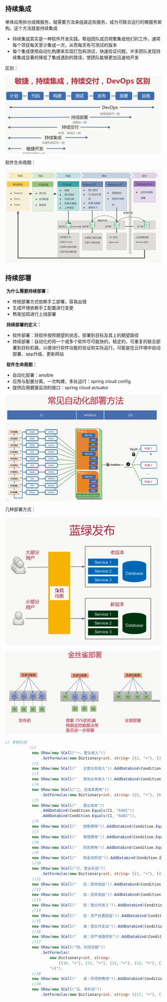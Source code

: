 ## 持续集成

​	单体应用拆分成微服务，就需要方法来组装这些服务，成为可联合运行的微服务架构。这个方法就是持续集成

- 持续集成其实是一种软件开发实践，帮组团队成员频繁集成他们的工作，通常每个项目每天至少集成一次，从而每天有可测试的版本
- 每个集成使用自动化构建来实现打包和测试，快速验证问题。许多团队发现持续集成显著的降低了集成遇到的错误，使团队能够更加迅速地开发



区别：

![image-20210930144756958](assets/image-20210930144756958.png)



软件生命周期：

![image-20210930145256995](assets/image-20210930145256995.png)





## 持续部署

​	**为什么需要持续部署：**

- 传统部署方式依赖手工部署，容易出错
- 生成环境依赖手工配置进行变更
- 熬夜加班进行上线部署

​	**持续部署的定义：**

- 软件部署：将软件按照期望的状态，部署到目标及其上的期望路径
- 持续部署：自动化的将一个或多个软件尽可能快的，稳定的，可重复的联合部署到目标机器，以便进行软件功能的验证和实际运行。可能是在云环境中自动部署、app升级、更新网站

​	**软件生命周期：**

- 自动化部署：ansible
- 应用与配置分离，一次构建，多处运行：spring cloud config
- 提供应用健康监测的接口：spring cloud actuator

![image-20210930150446607](assets/image-20210930150446607.png)

几种部署方式：

![image-20210930151044192](assets/image-20210930151044192.png)

![image-20210930150931311](assets/image-20210930150931311.png)

```c#
// 考核利润          
		   //1
            new SRow(new SCell("一、营业收入"))
                .SetFormulas(new Dictionary<int, string> {{2, "+"}, {3, "+"}}, ">1"),
            //2
            new SRow(new SCell("   主营业务收入")).AddDatabind(Condition.Equals(C1, "6001")),
            //3
            new SRow(new SCell("   其他业务收入")).AddDatabind(Condition.Equals(C1, "6051")),
            //4
            new SRow(new SCell("二、总成本费用"))
                .SetFormulas(new Dictionary<int, string> {{5, "+"}, {6, "+"}, {7, "+"}, {8, "+"}, {9, "+"}}, ">1"),
            //5
            new SRow(new SCell("   营业成本"))
                .AddDatabind(Condition.Equals(C1, "6401"))
                .AddDatabind(Condition.Equals(C1, "6402")),
            //6
            new SRow(new SCell("   销售费用")).AddDatabind(Condition.Equals(C1, "6601")),
            //7
            new SRow(new SCell("   管理费用")).AddDatabind(Condition.Equals(C1, "6602")),
            //8
            new SRow(new SCell("   财务费用")).AddDatabind(Condition.Equals(C1, "6603")),
            //9
            new SRow(new SCell("   税金及附加")).AddDatabind(Condition.Equals(C1, "6403")),
            //10
            new SRow(new SCell("三、营业利润"))
                .SetFormulas(new Dictionary<int, string> {{1, "+"}, {4, "-"}}, ">1"),
            //11
            new SRow(new SCell("   加：其他收益")).AddDatabind(Condition.Equals(C1, "6117")),
            //12
            new SRow(new SCell("   加：投资收益")).AddDatabind(Condition.Equals(C1, "6111")),
            //13
            new SRow(new SCell("   加：营业外收入")).AddDatabind(Condition.Equals(C1, "6301")),
            //14
            new SRow(new SCell("   加：资产处置损益")).AddDatabind(Condition.Equals(C1, "6115")),
            //15
            new SRow(new SCell("   减：营业外支出")).AddDatabind(Condition.Equals(C1, "6711")),
            //16
            new SRow(new SCell("   减：资产减值损失")).AddDatabind(Condition.Equals(C1, "6701")),
            //17
            new SRow(new SCell("四、利润总额"))
                .SetFormulas(
                    new Dictionary<int, string>
                        {{10, "+"}, {11, "+"}, {12, "+"}, {13, "+"}, {14, "+"}, {15, "-"}, {16, "-"}},
                    ">1"),
            //18
            new SRow(new SCell("   减：所得税费用")).AddDatabind(Condition.Equals(C1, "6801")),
            //19
            new SRow(new SCell("五、净利润"))
                .SetFormulas(new Dictionary<int, string> {{17, "+"}, {18, "-"}}, ">1")
```

